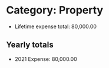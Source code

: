 # Category: Property 
- Lifetime expense total: 80,000.00

## Yearly totals
- 2021 Expense: 80,000.00
